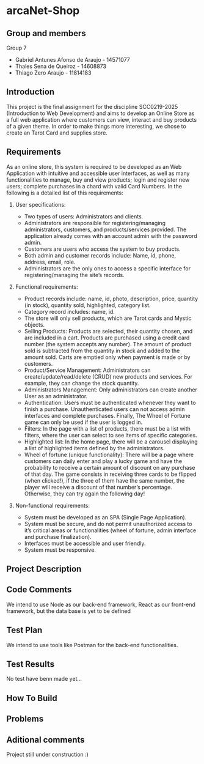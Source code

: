 # arcaNet-Shop

## Group and members
Group 7

* Gabriel Antunes Afonso de Araujo - 14571077
* Thales Sena de Queiroz - 14608873
* Thiago Zero Araujo - 11814183

## Introduction

This project is the final assignment for the discipline SCC0219-2025 (Introduction to Web Development) and aims to develop an Online Store as a full web application where customers can view, interact and buy products of a given theme. In order to make things more interesting, we chose to create an Tarot Card and supplies store.

## Requirements

As an online store, this system is required to be developed as an Web Application with intuitive and accessible user interfaces, as well as many functionalities to manage, buy and view products; login and register new users; complete purchases in a chard with valid Card Numbers. In the following is a detailed list of this requirements:

1. User specifications:
    - Two types of users: Administrators and clients.
    - Administrators are responsible for registering/managing administrators, customers, and products/services provided. The application already comes with an account admin with the password admin.
    - Customers are users who access the system to buy products.
    - Both admin and customer records include: Name, id, phone, address, email, role.
    - Administrators are the only ones to access a specific interface for  registering/managing the site’s records.


2. Functional requirements:
    - Product records include: name, id, photo, description, price, quantity (in stock), quantity sold, highlighted, category list.
    - Category record includes: name, id.
    - The store will only sell products, which are Tarot cards and Mystic objects.
    - Selling Products: Products are selected, their quantity chosen, and are included in a cart. Products are purchased using a credit card number (the system accepts any number). The amount of product sold is subtracted from the quantity in stock and added to the amount sold. Carts are emptied only when payment is made or by customers.
    - Product/Service Management: Administrators can create/update/read/delete (CRUD) new products and services. For example, they can change the stock quantity.
    - Administrators Management: Only administrators can create another User as an administrator.
    - Authentication: Users must be authenticated whenever they want to finish a purchase. Unauthenticated users can not access admin interfaces and complete purchases. Finally, The Wheel of Fortune game can only be used if the user is logged in.
    - Filters: In the page with a list of products, there must be a list with filters, where the user can select to see items of specific categories. 
    - Highlighted list: In the home page, there will be a carousel displaying a list of highlighted items defined by the administrators.
    - Wheel of fortune (unique functionality): There will be a page where customers can daily enter and play a lucky game and have the probability to receive a certain amount of discount on any purchase of that day. The game consists in receiving three cards to be flipped (when clicked!), if the three of them have the same number, the player will receive a discount of that number’s percentage. Otherwise, they can try again the following day!


3. Non-functional requirements:
    - System must be developed as an SPA (Single Page Application).
    - System must be secure, and do not permit unauthorized access to it’s critical areas or functionalities (wheel of fortune, admin interface and purchase finalization).
    - Interfaces must be accessible and user friendly.
    - System must be responsive.


## Project Description

## Code Comments

  We intend to use Node as our back-end framework, React as our front-end framework, but the data base is yet to be defined

## Test Plan

  We intend to use tools like Postman for the back-end functionalities.
  
## Test Results

  No test have benn made yet...

## How To Build

## Problems

## Aditional comments

Project still under construction :)
